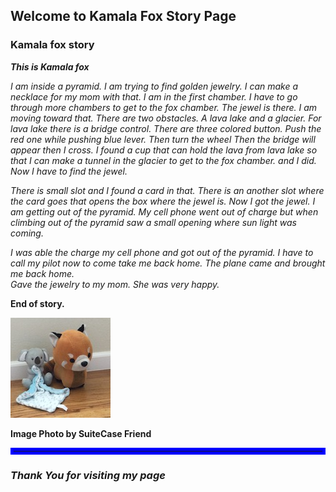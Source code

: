 <!--  -->

## Welcome to Kamala Fox Story Page

###  Kamala fox story
**_This is Kamala fox_**


_I am inside a pyramid. I am trying to find  golden jewelry. 
I can make a necklace for my mom with that.
I am in the first chamber. I have to go through more chambers to get to the fox chamber.
The jewel is there. I am moving toward that. 
There are two obstacles. A lava lake and a glacier. 
For lava lake there is a bridge control. There are three colored button. 
Push the red one while pushing blue lever. Then turn the wheel 
Then the bridge will appear then I cross. 
I found a cup that can hold the lava from lava lake so that I can make a tunnel in the glacier to get to the fox chamber. 
and I did.
Now I have to find the jewel._ 

_There is small slot and I found a card in that. There is an another slot where the card goes that opens the box where the jewel is. 
Now I got the jewel. I am getting out of the pyramid. 
My cell phone went out of charge but when climbing out of the pyramid saw a small opening where sun light was coming._

_I was able the charge my cell phone and got out of the pyramid. 
I have to call my pilot now to come take me back home. 
The plane came and brought me back home.  
Gave the jewelry to my mom. She was very happy._

**End of story.**

![alt text](kamalaFox1.jpg "kamalaFox1.jpg")

<!-- ![kamalaFox1.jpg] (kamalaFox1.jpg ) -->

<b>Image Photo by SuiteCase Friend</b>
<hr style="border:5px solid blue">

### _Thank You for visiting my page_
